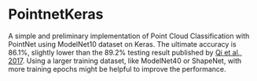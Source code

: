 # PointnetKeras

A simple and preliminary implementation of Point Cloud Classification with PointNet using ModelNet10 dataset on Keras. The ultimate accuracy is 86.1%, slightly lower than the 89.2% testing result published by [Qi et al., 2017](https://arxiv.org/abs/1612.00593). Using a larger training dataset, like ModelNet40 or ShapeNet, with more training epochs might be helpful to improve the performance. 
